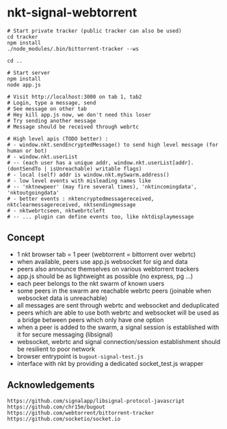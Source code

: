 # nkt-signal-webtorrent

```
# Start private tracker (public tracker can also be used)
cd tracker
npm install
./node_modules/.bin/bittorrent-tracker --ws

cd ..

# Start server
npm install
node app.js

# Visit http://localhost:3000 on tab 1, tab2
# Login, type a message, send
# See message on other tab
# Hey kill app.js now, we don't need this loser
# Try sending another message
# Message should be received through webrtc

# High level apis (TODO better) :
# - window.nkt.sendEncryptedMessage() to send high level message (for human or bot)
# - window.nkt.userList 
# -- (each user has a unique addr, window.nkt.userList[addr].(dontSendTo | isUnreachable) writable flags)
# - local (self) addr is window.nkt.mySwarm.address()
# - low level events with misleading names like
# -- 'nktnewpeer' (may fire several times), 'nktincomingdata', 'nktoutgoingdata' 
# - better events : nktencryptedmessagereceived, nktclearmessagereceived, nktsendingmessage
# - nktwebrtcseen, nktwebrtcleft
# -- ... plugin can define events too, like nktdisplaymessage
```

## Concept

- 1 nkt browser tab = 1 peer (webtorrent = bittorrent over webrtc)
- when available, peers use app.js websocket for sig and data
- peers also announce themselves on various webtorrent trackers
- app.js should be as lightweight as possible (no express, pg ...)
- each peer belongs to the nkt swarm of known users
- some peers in the swarm are reachable webrtc peers (joinable when websocket data is unreachable)
- all messages are sent through webrtc and websocket and deduplicated
- peers which are able to use both webrtc and websocket will be used as a bridge between peers which only have one option
- when a peer is added to the swarm, a signal session is established with it for secure messaging (libsignal)
- websocket, webrtc and signal connection/session establishment should be resilient to poor network
- browser entrypoint is `bugout-signal-test.js`
- interface with nkt by providing a dedicated socket_test.js wrapper

## Acknowledgements

```
https://github.com/signalapp/libsignal-protocol-javascript
https://github.com/chr15m/bugout
https://github.com/webtorrent/bittorrent-tracker
https://github.com/socketio/socket.io
```
